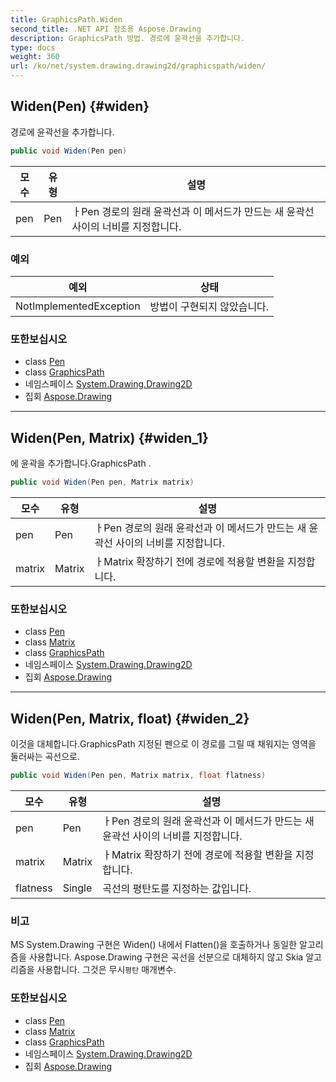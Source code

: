 ```yaml
---
title: GraphicsPath.Widen
second_title: .NET API 참조용 Aspose.Drawing
description: GraphicsPath 방법. 경로에 윤곽선을 추가합니다.
type: docs
weight: 360
url: /ko/net/system.drawing.drawing2d/graphicspath/widen/
---
```

## Widen(Pen) {#widen}

경로에 윤곽선을 추가합니다.

```csharp
public void Widen(Pen pen)
```

| 모수 | 유형 | 설명 |
| --- | --- | --- |
| pen | Pen | ㅏPen 경로의 원래 윤곽선과 이 메서드가 만드는 새 윤곽선 사이의 너비를 지정합니다. |

### 예외

| 예외 | 상태 |
| --- | --- |
| NotImplementedException | 방법이 구현되지 않았습니다. |

### 또한보십시오

* class [Pen](../../../system.drawing/pen/)
* class [GraphicsPath](../)
* 네임스페이스 [System.Drawing.Drawing2D](../../graphicspath/)
* 집회 [Aspose.Drawing](../../../)

---

## Widen(Pen, Matrix) {#widen_1}

에 윤곽을 추가합니다.GraphicsPath .

```csharp
public void Widen(Pen pen, Matrix matrix)
```

| 모수 | 유형 | 설명 |
| --- | --- | --- |
| pen | Pen | ㅏPen 경로의 원래 윤곽선과 이 메서드가 만드는 새 윤곽선 사이의 너비를 지정합니다. |
| matrix | Matrix | ㅏMatrix 확장하기 전에 경로에 적용할 변환을 지정합니다. |

### 또한보십시오

* class [Pen](../../../system.drawing/pen/)
* class [Matrix](../../matrix/)
* class [GraphicsPath](../)
* 네임스페이스 [System.Drawing.Drawing2D](../../graphicspath/)
* 집회 [Aspose.Drawing](../../../)

---

## Widen(Pen, Matrix, float) {#widen_2}

이것을 대체합니다.GraphicsPath 지정된 펜으로 이 경로를 그릴 때 채워지는 영역을 둘러싸는 곡선으로.

```csharp
public void Widen(Pen pen, Matrix matrix, float flatness)
```

| 모수 | 유형 | 설명 |
| --- | --- | --- |
| pen | Pen | ㅏPen 경로의 원래 윤곽선과 이 메서드가 만드는 새 윤곽선 사이의 너비를 지정합니다. |
| matrix | Matrix | ㅏMatrix 확장하기 전에 경로에 적용할 변환을 지정합니다. |
| flatness | Single | 곡선의 평탄도를 지정하는 값입니다. |

### 비고

MS System.Drawing 구현은 Widen() 내에서 Flatten()을 호출하거나 동일한 알고리즘을 사용합니다. Aspose.Drawing 구현은 곡선을 선분으로 대체하지 않고 Skia 알고리즘을 사용합니다. 그것은 무시`평탄` 매개변수.

### 또한보십시오

* class [Pen](../../../system.drawing/pen/)
* class [Matrix](../../matrix/)
* class [GraphicsPath](../)
* 네임스페이스 [System.Drawing.Drawing2D](../../graphicspath/)
* 집회 [Aspose.Drawing](../../../)


